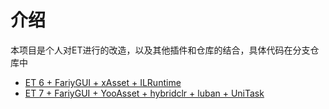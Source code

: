 # 介绍

本项目是个人对ET进行的改造，以及其他插件和仓库的结合，具体代码在分支仓库中

 - [ET 6 + FariyGUI + xAsset + ILRuntime](https://github.com/xiaoTsun/ET/tree/et6_fgui_xasset_ilruntime)
 - [ET 7 + FariyGUI + YooAsset + hybridclr + luban + UniTask](https://github.com/xiaoTsun/ET/tree/et7_fgui_yooasset_luban_huatuo)
